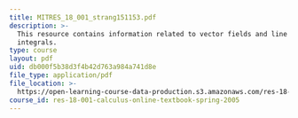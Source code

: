 ```yaml
---
title: MITRES_18_001_strang151153.pdf
description: >-
  This resource contains information related to vector fields and line
  integrals.
type: course
layout: pdf
uid: db000f5b38d3f4b42d763a984a741d8e
file_type: application/pdf
file_location: >-
  https://open-learning-course-data-production.s3.amazonaws.com/res-18-001-calculus-online-textbook-spring-2005/db000f5b38d3f4b42d763a984a741d8e_MITRES_18_001_strang151153.pdf
course_id: res-18-001-calculus-online-textbook-spring-2005
---
```


